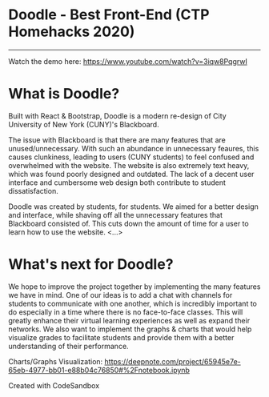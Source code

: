 # Doodle - Best Front-End (CTP Homehacks 2020)
___________________

Watch the demo here: https://www.youtube.com/watch?v=3iqw8PqgrwI

# What is Doodle?

Built with React & Bootstrap, Doodle is a modern re-design of City University of New York (CUNY)'s Blackboard. 

The issue with Blackboard is that there are many features that are unused/unnecessary. With such an abundance in unnecessary feaures, this causes clunkiness, leading to users (CUNY students) to feel confused and overwhelmed with the website. The website is also extremely text heavy, which was found poorly designed and outdated. The lack of a decent user interface and cumbersome web design both contribute to student dissatisfaction. 

Doodle was created by students, for students. We aimed for a better design and interface, while shaving off all the unnecessary features that Blackboard consisted of. This cuts down the amount of time for a user to learn how to use the website. <...>

# What's next for Doodle?

We hope to improve the project together by implementing the many features we have in mind. One of our ideas is to add a chat with channels for students to communicate with one another, which is incredibly important to do especially in a time where there is no face-to-face classes. This will greatly enhance their virtual learning experiences as well as expand their networks. We also want to implement the graphs & charts that would help visualize grades to facilitate students and provide them with a better understanding of their performance.

Charts/Graphs Visualization: https://deepnote.com/project/65945e7e-65eb-4977-bb01-e88b04c76850#%2Fnotebook.ipynb

Created with CodeSandbox
